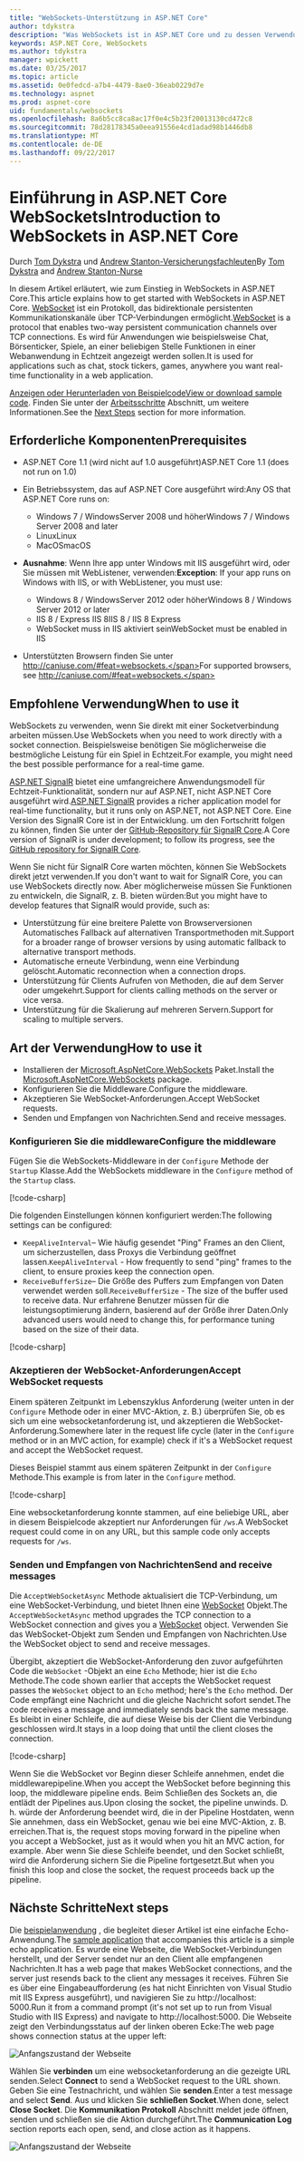 ```yaml
---
title: "WebSockets-Unterstützung in ASP.NET Core"
author: tdykstra
description: "Was WebSockets ist in ASP.NET Core und zu dessen Verwendung zu unterstützen."
keywords: ASP.NET Core, WebSockets
ms.author: tdykstra
manager: wpickett
ms.date: 03/25/2017
ms.topic: article
ms.assetid: 0e0fedcd-a7b4-4479-8ae0-36eab0229d7e
ms.technology: aspnet
ms.prod: aspnet-core
uid: fundamentals/websockets
ms.openlocfilehash: 8a6b5cc8ca8ac17f0e4c5b23f20013130cd472c8
ms.sourcegitcommit: 78d28178345a0eea91556e4cd1adad98b1446db8
ms.translationtype: MT
ms.contentlocale: de-DE
ms.lasthandoff: 09/22/2017
---
```

# <a name="introduction-to-websockets-in-aspnet-core"></a><span data-ttu-id="f669e-104">Einführung in ASP.NET Core WebSockets</span><span class="sxs-lookup"><span data-stu-id="f669e-104">Introduction to WebSockets in ASP.NET Core</span></span>

<span data-ttu-id="f669e-105">Durch [Tom Dykstra](https://github.com/tdykstra) und [Andrew Stanton-Versicherungsfachleuten](https://github.com/anurse)</span><span class="sxs-lookup"><span data-stu-id="f669e-105">By [Tom Dykstra](https://github.com/tdykstra) and [Andrew Stanton-Nurse](https://github.com/anurse)</span></span>

<span data-ttu-id="f669e-106">In diesem Artikel erläutert, wie zum Einstieg in WebSockets in ASP.NET Core.</span><span class="sxs-lookup"><span data-stu-id="f669e-106">This article explains how to get started with WebSockets in ASP.NET Core.</span></span> <span data-ttu-id="f669e-107">[WebSocket](https://wikipedia.org/wiki/WebSocket) ist ein Protokoll, das bidirektionale persistenten Kommunikationskanäle über TCP-Verbindungen ermöglicht.</span><span class="sxs-lookup"><span data-stu-id="f669e-107">[WebSocket](https://wikipedia.org/wiki/WebSocket) is a protocol that enables two-way persistent communication channels over TCP connections.</span></span> <span data-ttu-id="f669e-108">Es wird für Anwendungen wie beispielsweise Chat, Börsenticker, Spiele, an einer beliebigen Stelle Funktionen in einer Webanwendung in Echtzeit angezeigt werden sollen.</span><span class="sxs-lookup"><span data-stu-id="f669e-108">It is used for applications such as chat, stock tickers, games, anywhere you want real-time functionality in a web application.</span></span>

<span data-ttu-id="f669e-109">[Anzeigen oder Herunterladen von Beispielcode](https://github.com/aspnet/Docs/tree/master/aspnetcore/fundamentals/websockets/sample)</span><span class="sxs-lookup"><span data-stu-id="f669e-109">[View or download sample code](https://github.com/aspnet/Docs/tree/master/aspnetcore/fundamentals/websockets/sample).</span></span> <span data-ttu-id="f669e-110">Finden Sie unter der [Arbeitsschritte](#next-steps) Abschnitt, um weitere Informationen.</span><span class="sxs-lookup"><span data-stu-id="f669e-110">See the [Next Steps](#next-steps) section for more information.</span></span>


## <a name="prerequisites"></a><span data-ttu-id="f669e-111">Erforderliche Komponenten</span><span class="sxs-lookup"><span data-stu-id="f669e-111">Prerequisites</span></span>

* <span data-ttu-id="f669e-112">ASP.NET Core 1.1 (wird nicht auf 1.0 ausgeführt)</span><span class="sxs-lookup"><span data-stu-id="f669e-112">ASP.NET Core 1.1 (does not run on 1.0)</span></span>
* <span data-ttu-id="f669e-113">Ein Betriebssystem, das auf ASP.NET Core ausgeführt wird:</span><span class="sxs-lookup"><span data-stu-id="f669e-113">Any OS that ASP.NET Core runs on:</span></span>
  
  * <span data-ttu-id="f669e-114">Windows 7 / WindowsServer 2008 und höher</span><span class="sxs-lookup"><span data-stu-id="f669e-114">Windows 7 / Windows Server 2008 and later</span></span>
  * <span data-ttu-id="f669e-115">Linux</span><span class="sxs-lookup"><span data-stu-id="f669e-115">Linux</span></span>
  * <span data-ttu-id="f669e-116">MacOS</span><span class="sxs-lookup"><span data-stu-id="f669e-116">macOS</span></span>

* <span data-ttu-id="f669e-117">**Ausnahme**: Wenn Ihre app unter Windows mit IIS ausgeführt wird, oder Sie müssen mit WebListener, verwenden:</span><span class="sxs-lookup"><span data-stu-id="f669e-117">**Exception**: If your app runs on Windows with IIS, or with WebListener, you must use:</span></span>

  * <span data-ttu-id="f669e-118">Windows 8 / WindowsServer 2012 oder höher</span><span class="sxs-lookup"><span data-stu-id="f669e-118">Windows 8 / Windows Server 2012 or later</span></span>
  * <span data-ttu-id="f669e-119">IIS 8 / Express IIS 8</span><span class="sxs-lookup"><span data-stu-id="f669e-119">IIS 8 / IIS 8 Express</span></span>
  * <span data-ttu-id="f669e-120">WebSocket muss in IIS aktiviert sein</span><span class="sxs-lookup"><span data-stu-id="f669e-120">WebSocket must be enabled in IIS</span></span>

* <span data-ttu-id="f669e-121">Unterstützten Browsern finden Sie unter http://caniuse.com/#feat=websockets.</span><span class="sxs-lookup"><span data-stu-id="f669e-121">For supported browsers, see http://caniuse.com/#feat=websockets.</span></span>

## <a name="when-to-use-it"></a><span data-ttu-id="f669e-122">Empfohlene Verwendung</span><span class="sxs-lookup"><span data-stu-id="f669e-122">When to use it</span></span>

<span data-ttu-id="f669e-123">WebSockets zu verwenden, wenn Sie direkt mit einer Socketverbindung arbeiten müssen.</span><span class="sxs-lookup"><span data-stu-id="f669e-123">Use WebSockets when you need to work directly with a socket connection.</span></span> <span data-ttu-id="f669e-124">Beispielsweise benötigen Sie möglicherweise die bestmögliche Leistung für ein Spiel in Echtzeit.</span><span class="sxs-lookup"><span data-stu-id="f669e-124">For example, you might need the best possible performance for a real-time game.</span></span>

<span data-ttu-id="f669e-125">[ASP.NET SignalR](https://docs.microsoft.com/aspnet/signalr/overview/getting-started/introduction-to-signalr) bietet eine umfangreichere Anwendungsmodell für Echtzeit-Funktionalität, sondern nur auf ASP.NET, nicht ASP.NET Core ausgeführt wird.</span><span class="sxs-lookup"><span data-stu-id="f669e-125">[ASP.NET SignalR](https://docs.microsoft.com/aspnet/signalr/overview/getting-started/introduction-to-signalr) provides a richer application model for real-time functionality, but it runs only on ASP.NET, not ASP.NET Core.</span></span> <span data-ttu-id="f669e-126">Eine Version des SignalR Core ist in der Entwicklung. um den Fortschritt folgen zu können, finden Sie unter der [GitHub-Repository für SignalR Core](https://github.com/aspnet/SignalR).</span><span class="sxs-lookup"><span data-stu-id="f669e-126">A Core version of SignalR is under development; to follow its progress, see the [GitHub repository for SignalR Core](https://github.com/aspnet/SignalR).</span></span>

<span data-ttu-id="f669e-127">Wenn Sie nicht für SignalR Core warten möchten, können Sie WebSockets direkt jetzt verwenden.</span><span class="sxs-lookup"><span data-stu-id="f669e-127">If you don't want to wait for SignalR Core, you can use WebSockets directly now.</span></span> <span data-ttu-id="f669e-128">Aber möglicherweise müssen Sie Funktionen zu entwickeln, die SignalR, z. B. bieten würden:</span><span class="sxs-lookup"><span data-stu-id="f669e-128">But you might have to develop features that SignalR would provide, such as:</span></span>

* <span data-ttu-id="f669e-129">Unterstützung für eine breitere Palette von Browserversionen Automatisches Fallback auf alternativen Transportmethoden mit.</span><span class="sxs-lookup"><span data-stu-id="f669e-129">Support for a broader range of browser versions by using automatic fallback to alternative transport methods.</span></span>
* <span data-ttu-id="f669e-130">Automatische erneute Verbindung, wenn eine Verbindung gelöscht.</span><span class="sxs-lookup"><span data-stu-id="f669e-130">Automatic reconnection when a connection drops.</span></span>
* <span data-ttu-id="f669e-131">Unterstützung für Clients Aufrufen von Methoden, die auf dem Server oder umgekehrt.</span><span class="sxs-lookup"><span data-stu-id="f669e-131">Support for clients calling methods on the server or vice versa.</span></span>
* <span data-ttu-id="f669e-132">Unterstützung für die Skalierung auf mehreren Servern.</span><span class="sxs-lookup"><span data-stu-id="f669e-132">Support for scaling to multiple servers.</span></span>

## <a name="how-to-use-it"></a><span data-ttu-id="f669e-133">Art der Verwendung</span><span class="sxs-lookup"><span data-stu-id="f669e-133">How to use it</span></span>

* <span data-ttu-id="f669e-134">Installieren der [Microsoft.AspNetCore.WebSockets](https://www.nuget.org/packages/Microsoft.AspNetCore.WebSockets/) Paket.</span><span class="sxs-lookup"><span data-stu-id="f669e-134">Install the [Microsoft.AspNetCore.WebSockets](https://www.nuget.org/packages/Microsoft.AspNetCore.WebSockets/) package.</span></span>
* <span data-ttu-id="f669e-135">Konfigurieren Sie die Middleware.</span><span class="sxs-lookup"><span data-stu-id="f669e-135">Configure the middleware.</span></span>
* <span data-ttu-id="f669e-136">Akzeptieren Sie WebSocket-Anforderungen.</span><span class="sxs-lookup"><span data-stu-id="f669e-136">Accept WebSocket requests.</span></span>
* <span data-ttu-id="f669e-137">Senden und Empfangen von Nachrichten.</span><span class="sxs-lookup"><span data-stu-id="f669e-137">Send and receive messages.</span></span>

### <a name="configure-the-middleware"></a><span data-ttu-id="f669e-138">Konfigurieren Sie die middleware</span><span class="sxs-lookup"><span data-stu-id="f669e-138">Configure the middleware</span></span>

<span data-ttu-id="f669e-139">Fügen Sie die WebSockets-Middleware in der `Configure` Methode der `Startup` Klasse.</span><span class="sxs-lookup"><span data-stu-id="f669e-139">Add the WebSockets middleware in the `Configure` method of the `Startup` class.</span></span>

[!code-csharp[](websockets/sample/Startup.cs?name=UseWebSockets)]

<span data-ttu-id="f669e-140">Die folgenden Einstellungen können konfiguriert werden:</span><span class="sxs-lookup"><span data-stu-id="f669e-140">The following settings can be configured:</span></span>

* <span data-ttu-id="f669e-141">`KeepAliveInterval`– Wie häufig gesendet "Ping" Frames an den Client, um sicherzustellen, dass Proxys die Verbindung geöffnet lassen.</span><span class="sxs-lookup"><span data-stu-id="f669e-141">`KeepAliveInterval` - How frequently to send "ping" frames to the client, to ensure proxies keep the connection open.</span></span>
* <span data-ttu-id="f669e-142">`ReceiveBufferSize`– Die Größe des Puffers zum Empfangen von Daten verwendet werden soll.</span><span class="sxs-lookup"><span data-stu-id="f669e-142">`ReceiveBufferSize` - The size of the buffer used to receive data.</span></span> <span data-ttu-id="f669e-143">Nur erfahrene Benutzer müssen für die leistungsoptimierung ändern, basierend auf der Größe ihrer Daten.</span><span class="sxs-lookup"><span data-stu-id="f669e-143">Only advanced users would need to change this, for performance tuning based on the size of their data.</span></span>

[!code-csharp[](websockets/sample/Startup.cs?name=UseWebSocketsOptions)]

### <a name="accept-websocket-requests"></a><span data-ttu-id="f669e-144">Akzeptieren der WebSocket-Anforderungen</span><span class="sxs-lookup"><span data-stu-id="f669e-144">Accept WebSocket requests</span></span>

<span data-ttu-id="f669e-145">Einem späteren Zeitpunkt im Lebenszyklus Anforderung (weiter unten in der `Configure` Methode oder in einer MVC-Aktion, z. B.) überprüfen Sie, ob es sich um eine websocketanforderung ist, und akzeptieren die WebSocket-Anforderung.</span><span class="sxs-lookup"><span data-stu-id="f669e-145">Somewhere later in the request life cycle (later in the `Configure` method or in an MVC action, for example) check if it's a WebSocket request and accept the WebSocket request.</span></span>

<span data-ttu-id="f669e-146">Dieses Beispiel stammt aus einem späteren Zeitpunkt in der `Configure` Methode.</span><span class="sxs-lookup"><span data-stu-id="f669e-146">This example is from later in the `Configure` method.</span></span>

[!code-csharp[](websockets/sample/Startup.cs?name=AcceptWebSocket&highlight=7)]

<span data-ttu-id="f669e-147">Eine websocketanforderung konnte stammen, auf eine beliebige URL, aber in diesem Beispielcode akzeptiert nur Anforderungen für `/ws`.</span><span class="sxs-lookup"><span data-stu-id="f669e-147">A WebSocket request could come in on any URL, but this sample code only accepts requests for `/ws`.</span></span>

### <a name="send-and-receive-messages"></a><span data-ttu-id="f669e-148">Senden und Empfangen von Nachrichten</span><span class="sxs-lookup"><span data-stu-id="f669e-148">Send and receive messages</span></span>

<span data-ttu-id="f669e-149">Die `AcceptWebSocketAsync` Methode aktualisiert die TCP-Verbindung, um eine WebSocket-Verbindung, und bietet Ihnen eine [WebSocket](https://docs.microsoft.com/dotnet/core/api/system.net.websockets.websocket) Objekt.</span><span class="sxs-lookup"><span data-stu-id="f669e-149">The `AcceptWebSocketAsync` method upgrades the TCP connection to a WebSocket connection and gives you a [WebSocket](https://docs.microsoft.com/dotnet/core/api/system.net.websockets.websocket) object.</span></span> <span data-ttu-id="f669e-150">Verwenden Sie das WebSocket-Objekt zum Senden und Empfangen von Nachrichten.</span><span class="sxs-lookup"><span data-stu-id="f669e-150">Use the WebSocket object to send and receive messages.</span></span>

<span data-ttu-id="f669e-151">Übergibt, akzeptiert die WebSocket-Anforderung den zuvor aufgeführten Code die `WebSocket` -Objekt an eine `Echo` Methode; hier ist die `Echo` Methode.</span><span class="sxs-lookup"><span data-stu-id="f669e-151">The code shown earlier that accepts the WebSocket request passes the `WebSocket` object to an `Echo` method; here's the `Echo` method.</span></span> <span data-ttu-id="f669e-152">Der Code empfängt eine Nachricht und die gleiche Nachricht sofort sendet.</span><span class="sxs-lookup"><span data-stu-id="f669e-152">The code receives a message and immediately sends back the same message.</span></span> <span data-ttu-id="f669e-153">Es bleibt in einer Schleife, die auf diese Weise bis der Client die Verbindung geschlossen wird.</span><span class="sxs-lookup"><span data-stu-id="f669e-153">It stays in a loop doing that until the client closes the connection.</span></span> 

[!code-csharp[](websockets/sample/Startup.cs?name=Echo)]

<span data-ttu-id="f669e-154">Wenn Sie die WebSocket vor Beginn dieser Schleife annehmen, endet die middlewarepipeline.</span><span class="sxs-lookup"><span data-stu-id="f669e-154">When you accept the WebSocket before beginning this loop, the middleware pipeline ends.</span></span>  <span data-ttu-id="f669e-155">Beim Schließen des Sockets an, die entlädt der Pipelines aus.</span><span class="sxs-lookup"><span data-stu-id="f669e-155">Upon closing the socket, the pipeline unwinds.</span></span> <span data-ttu-id="f669e-156">D. h. würde der Anforderung beendet wird, die in der Pipeline Hostdaten, wenn Sie annehmen, dass ein WebSocket, genau wie bei eine MVC-Aktion, z. B. erreichen.</span><span class="sxs-lookup"><span data-stu-id="f669e-156">That is, the request stops moving forward in the pipeline when you accept a WebSocket, just as it would when you hit an MVC action, for example.</span></span>  <span data-ttu-id="f669e-157">Aber wenn Sie diese Schleife beendet, und den Socket schließt, wird die Anforderung sichern Sie die Pipeline fortgesetzt.</span><span class="sxs-lookup"><span data-stu-id="f669e-157">But when you finish this loop and close the socket, the request proceeds back up the pipeline.</span></span>

## <a name="next-steps"></a><span data-ttu-id="f669e-158">Nächste Schritte</span><span class="sxs-lookup"><span data-stu-id="f669e-158">Next steps</span></span>

<span data-ttu-id="f669e-159">Die [beispielanwendung](https://github.com/aspnet/Docs/tree/master/aspnetcore/fundamentals/websockets/sample) , die begleitet dieser Artikel ist eine einfache Echo-Anwendung.</span><span class="sxs-lookup"><span data-stu-id="f669e-159">The [sample application](https://github.com/aspnet/Docs/tree/master/aspnetcore/fundamentals/websockets/sample) that accompanies this article is a simple echo application.</span></span> <span data-ttu-id="f669e-160">Es wurde eine Webseite, die WebSocket-Verbindungen herstellt, und der Server sendet nur an den Client alle empfangenen Nachrichten.</span><span class="sxs-lookup"><span data-stu-id="f669e-160">It has a web page that makes WebSocket connections, and the server just resends back to the client any messages it receives.</span></span> <span data-ttu-id="f669e-161">Führen Sie es über eine Eingabeaufforderung (es hat nicht Einrichten von Visual Studio mit IIS Express ausgeführt), und navigieren Sie zu http://localhost: 5000.</span><span class="sxs-lookup"><span data-stu-id="f669e-161">Run it from a command prompt (it's not set up to run from Visual Studio with IIS Express) and navigate to http://localhost:5000.</span></span> <span data-ttu-id="f669e-162">Die Webseite zeigt den Verbindungsstatus auf der linken oberen Ecke:</span><span class="sxs-lookup"><span data-stu-id="f669e-162">The web page shows connection status at the upper left:</span></span>

![Anfangszustand der Webseite](websockets/_static/start.png)

<span data-ttu-id="f669e-164">Wählen Sie **verbinden** um eine websocketanforderung an die gezeigte URL senden.</span><span class="sxs-lookup"><span data-stu-id="f669e-164">Select **Connect** to send a WebSocket request to the URL shown.</span></span>  <span data-ttu-id="f669e-165">Geben Sie eine Testnachricht, und wählen Sie **senden**.</span><span class="sxs-lookup"><span data-stu-id="f669e-165">Enter a test message and select **Send**.</span></span> <span data-ttu-id="f669e-166">Aus und klicken Sie **schließen Socket**.</span><span class="sxs-lookup"><span data-stu-id="f669e-166">When done, select **Close Socket**.</span></span> <span data-ttu-id="f669e-167">Die **Kommunikation Protokoll** Abschnitt meldet jede öffnen, senden und schließen sie die Aktion durchgeführt.</span><span class="sxs-lookup"><span data-stu-id="f669e-167">The **Communication Log** section reports each open, send, and close action as it happens.</span></span>

![Anfangszustand der Webseite](websockets/_static/end.png)
